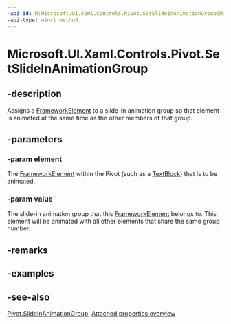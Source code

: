 ```yaml
---
-api-id: M:Microsoft.UI.Xaml.Controls.Pivot.SetSlideInAnimationGroup(Microsoft.UI.Xaml.FrameworkElement,Microsoft.UI.Xaml.Controls.PivotSlideInAnimationGroup)
-api-type: winrt method
---
```


<!-- Method syntax
public void SetSlideInAnimationGroup(Windows.UI.Xaml.FrameworkElement element, Windows.UI.Xaml.Controls.PivotSlideInAnimationGroup value)
-->

# Microsoft.UI.Xaml.Controls.Pivot.SetSlideInAnimationGroup

## -description
Assigns a [FrameworkElement](../microsoft.ui.xaml/frameworkelement.md) to a slide-in animation group so that element is animated at the same time as the other members of that group.

## -parameters
### -param element
The [FrameworkElement](../microsoft.ui.xaml/frameworkelement.md) within the Pivot (such as a [TextBlock](richtextblock.md)) that is to be animated.

### -param value
The slide-in animation group that this [FrameworkElement](../microsoft.ui.xaml/frameworkelement.md) belongs to. This element will be animated with all other elements that share the same group number.

## -remarks

## -examples

## -see-also

[Pivot.SlideInAnimationGroup](pivot_slideinanimationgroup.md), [Attached properties overview](/windows/uwp/xaml-platform/attached-properties-overview)
